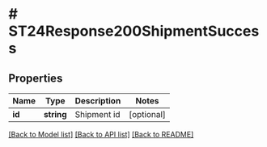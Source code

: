 # # ST24Response200ShipmentSuccess

## Properties

Name | Type | Description | Notes
------------ | ------------- | ------------- | -------------
**id** | **string** | Shipment id | [optional]

[[Back to Model list]](../../README.md#models) [[Back to API list]](../../README.md#endpoints) [[Back to README]](../../README.md)
